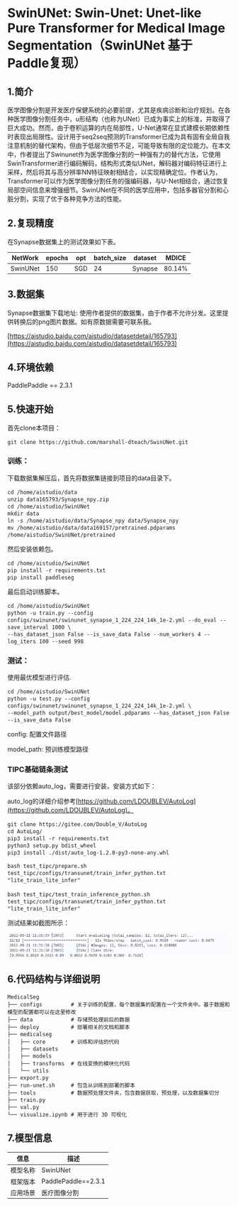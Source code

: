 # SwinUNet: Swin-Unet: Unet-like Pure Transformer for Medical Image Segmentation（SwinUNet 基于Paddle复现）

## 1.简介

医学图像分割是开发医疗保健系统的必要前提，尤其是疾病诊断和治疗规划。在各种医学图像分割任务中，u形结构（也称为UNet）已成为事实上的标准，并取得了巨大成功。然而，由于卷积运算的内在局部性，U-Net通常在显式建模长期依赖性时表现出局限性。设计用于seq2seq预测的Transformer已成为具有固有全局自我注意机制的替代架构，但由于低层次细节不足，可能导致有限的定位能力。在本文中，作者提出了Swinunet作为医学图像分割的一种强有力的替代方法，它使用SwinTransformer进行编码解码，结构形式类似UNet，解码器对编码特征进行上采样，然后将其与高分辨率NN特征映射相结合，以实现精确定位。作者认为，Transformer可以作为医学图像分割任务的强编码器，与U-Net相结合，通过恢复局部空间信息来增强细节。SwinUNet在不同的医学应用中，包括多器官分割和心脏分割，实现了优于各种竞争方法的性能。

## 2.复现精度

在Synapse数据集上的测试效果如下表。

| NetWork  | epochs | opt | batch_size | dataset | MDICE  |
| -------- | ------ | --- | ---------- | ------- | ------ |
| SwinUNet | 150    | SGD | 24         | Synapse | 80.14% |

## 3.数据集

Synapse数据集下载地址:
使用作者提供的数据集，由于作者不允许分发。这里提供转换后的png图片数据。如有原数据需要可联系我。

[https://aistudio.baidu.com/aistudio/datasetdetail/165793](https://aistudio.baidu.com/aistudio/datasetdetail/165793)

## 4.环境依赖

PaddlePaddle == 2.3.1

## 5.快速开始

首先clone本项目：

```shell
git clone https://github.com/marshall-dteach/SwinUNet.git
```

### 训练：

下载数据集解压后，首先将数据集链接到项目的data目录下。

```shell
cd /home/aistudio/data
unzip data165793/Synapse_npy.zip
cd /home/aistudio/SwinUNet
mkdir data
ln -s /home/aistudio/data/Synapse_npy data/Synapse_npy
mv /home/aistudio/data/data169157/pretrained.pdparams /home/aistudio/SwinUNet/pretrained
```

然后安装依赖包。

```shell
cd /home/aistudio/SwinUNet
pip install -r requirements.txt
pip install paddleseg
```

最后启动训练脚本。

```shell
cd /home/aistudio/SwinUNet
python -u train.py --config configs/swinunet/swinunet_synapse_1_224_224_14k_1e-2.yml --do_eval --save_interval 1000 \
--has_dataset_json False --is_save_data False --num_workers 4 --log_iters 100 --seed 998
```

### 测试：

使用最优模型进行评估.

```shell
cd /home/aistudio/SwinUNet
python -u test.py --config configs/swinunet/swinunet_synapse_1_224_224_14k_1e-2.yml \
--model_path output/best_model/model.pdparams --has_dataset_json False --is_save_data False
```

config: 配置文件路径

model_path: 预训练模型路径

### TIPC基础链条测试

该部分依赖auto_log，需要进行安装，安装方式如下：

auto_log的详细介绍参考[https://github.com/LDOUBLEV/AutoLog](https://github.com/LDOUBLEV/AutoLog)。

```shell
git clone https://gitee.com/Double_V/AutoLog
cd AutoLog/
pip3 install -r requirements.txt
python3 setup.py bdist_wheel
pip3 install ./dist/auto_log-1.2.0-py3-none-any.whl
```

```shell
bash test_tipc/prepare.sh test_tipc/configs/transunet/train_infer_python.txt "lite_train_lite_infer"

bash test_tipc/test_train_inference_python.sh test_tipc/configs/transunet/train_infer_python.txt "lite_train_lite_infer"
```

测试结果如截图所示：

![image-20220921121504372](README.assets/image-20220921121504372.png)

## 6.代码结构与详细说明

```shell
MedicalSeg
├── configs         # 关于训练的配置，每个数据集的配置在一个文件夹中。基于数据和模型的配置都可以在这里修改
├── data            # 存储预处理前后的数据
├── deploy          # 部署相关的文档和脚本
├── medicalseg  
│   ├── core        # 训练和评估的代码
│   ├── datasets  
│   ├── models  
│   ├── transforms  # 在线变换的模块化代码
│   └── utils  
├── export.py
├── run-unet.sh     # 包含从训练到部署的脚本
├── tools           # 数据预处理文件夹，包含数据获取，预处理，以及数据集切分
├── train.py
├── val.py
└── visualize.ipynb # 用于进行 3D 可视化
```

## 7.模型信息

| 信息     | 描述                |
| -------- | ------------------- |
| 模型名称 | SwinUNet            |
| 框架版本 | PaddlePaddle==2.3.1 |
| 应用场景 | 医疗图像分割        |
